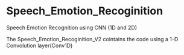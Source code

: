 # Speech_Emotion_Recoginition
Speech Emotion Recognition using CNN (1D and 2D) 

The Speech_Emotion_Recoginition_V2 cointains the code using a 1-D Convolution layer(Conv1D)
